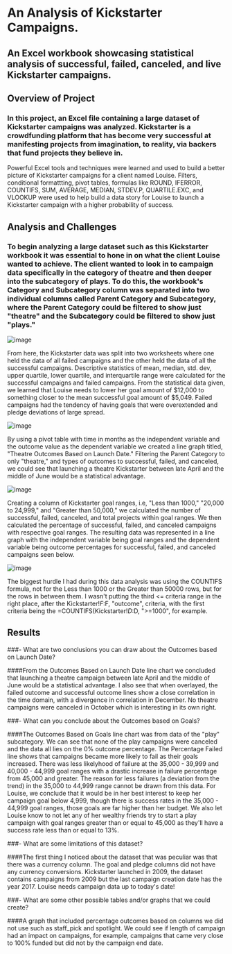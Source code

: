 # An Analysis of Kickstarter Campaigns.

## An Excel workbook showcasing statistical analysis of successful, failed, canceled, and live Kickstarter campaigns.

## Overview of Project
### In this project, an Excel file containing a large dataset of Kickstarter campaigns was analyzed. Kickstarter is a crowdfunding platform that has become very successful at manifesting projects from imagination, to reality, via backers that fund projects they believe in.

Powerful Excel tools and techniques were learned and used to build a better picture of Kickstarter campaigns for a client named Louise. Filters, conditional formattting, pivot tables, formulas like ROUND, IFERROR, COUNTIFS, SUM, AVERAGE, MEDIAN, STDEV.P, QUARTILE.EXC, and VLOOKUP were used to help build a data story for Louise to launch a Kickstarter campaign with a higher probability of success.

## Analysis and Challenges
### To begin analyzing a large dataset such as this Kickstarter workbook it was essential to hone in on what the client Louise wanted to achieve. The client wanted to look in to campaign data specifically in the category of theatre and then deeper into the subcategory of plays. To do this, the workbook's Category and Subcategory column was separated into two individual columns called Parent Category and Subcategory, where the Parent Category could be filtered to show just "theatre" and the Subcategory could be filtered to show just "plays."

![image](https://user-images.githubusercontent.com/27036669/138611094-dab8cd49-93a9-4912-8360-e479470c376a.png)

From here, the Kickstarter data was split into two worksheets where one held the data of all failed campaigns and the other held the data of all the successful campaigns. Descriptive statistics of mean, median, std. dev, upper quartile, lower quartile, and interquartile range were calculated for the successful campaigns and failed campaigns. From the statistical data given, we learned that Louise needs to lower her goal amount of $12,000 to something closer to the mean successful goal amount of $5,049. Failed campaigns had the tendency of having goals that were overextended and pledge deviations of large spread. 

![image](https://user-images.githubusercontent.com/27036669/138615048-bf155014-0d4a-4b1a-b81e-de80f6b3c2d2.png)

By using a pivot table with time in months as the independent variable and the outcome value as the dependent variable we created a line graph titled, "Theatre Outcomes Based on Launch Date." Filtering the Parent Category to only "theatre," and types of outcomes to successful, failed, and canceled, we could see that launching a theatre Kickstarter between late April and the middle of June would be a statistical advantage. 

![image](https://user-images.githubusercontent.com/27036669/138615215-bdfaf379-1abc-4206-9396-fbd02de44d72.png)

Creating a column of Kickstarter goal ranges, i.e, "Less than 1000," "20,000 to 24,999," and "Greater than 50,000," we calculated the number of successful, failed, canceled, and total projects within goal ranges. We then calculated the percentage of successful, failed, and canceled campaigns with respective goal ranges. The resulting data was represented in a line graph with the independent variable being goal ranges and the dependent variable being outcome percentages for successful, failed, and canceled campaigns seen below.

![image](https://user-images.githubusercontent.com/27036669/138615367-0a27af25-8114-4df5-8bc5-264171109eb2.png)

The biggest hurdle I had during this data analysis was using the COUNTIFS formula, not for the Less than 1000 or the Greater than 50000 rows, but for the rows in between them. I wasn't putting the third <= criteria range in the right place, after the Kickstarter!$F:$F, "outcome", criteria, with the first criteria being the =COUNTIFS(Kickstarter!$D:$D, ">=1000", for example.

## Results

###- What are two conclusions you can draw about the Outcomes based on Launch Date?

####From the Outcomes Based on Launch Date line chart we concluded that launching a theatre campaign between late April and the middle of June would be a statistical advantage. I also see that when overlayed, the failed outcome and successful outcome lines show a close correlation in the time domain, with a divergence in correlation in December. No theatre campaigns were canceled in October which is interesting in its own right.

###- What can you conclude about the Outcomes based on Goals?

####The Outcomes Based on Goals line chart was from data of the "play" subcategory. We can see that none of the play campaigns were canceled and the data all lies on the 0% outcome percentage. The Percentage Failed line shows that campaigns became more likely to fail as their goals increased. There was less likelyhood of failure at the 35,000 - 39,999 and 40,000 - 44,999 goal ranges with a drastic increase in failure percentage from 45,000 and greater. The reason for less failures (a deviation from the trend) in the 35,000 to 44,999 range cannot be drawn from this data. For Louise, we conclude that it would be in her best interest to keep her campaign goal below 4,999, though there is success rates in the 35,000 - 44,999 goal ranges, those goals are far higher than her budget. We also let Louise know to not let any of her wealthy friends try to start a play campaign with goal ranges greater than or equal to 45,000 as they'll have a success rate less than or equal to 13%.

###- What are some limitations of this dataset?

####The first thing I noticed about the dataset that was peculiar was that there was a currency column. The goal and pledge columns did not have any currency conversions. Kickstarter launched in 2009, the dataset contains campaigns from 2009 but the last campaign creation date has the year 2017. Louise needs campaign data up to today's date!

###- What are some other possible tables and/or graphs that we could create?

####A graph that included percentage outcomes based on columns we did not use such as staff_pick and spotlight. We could see if length of campaign had an impact on campaigns, for example, campaigns that came very close to 100% funded but did not by the campaign end date.

